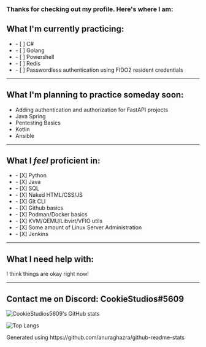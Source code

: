 

<!--
**CookieStudios5609/CookieStudios5609** is a ✨ _special_ ✨ repository because its `README.md` (this file) appears on your GitHub profile.

Here are some ideas to get you started:

- 🔭 I’m currently working on ...
- 🌱 I’m currently learning ...
- 👯 I’m looking to collaborate on ...
- 🤔 I’m looking for help with ...
- 💬 Ask me about ...
- 📫 How to reach me: ...
- 😄 Pronouns: ...
- ⚡ Fun fact: ...
-->
### Thanks for checking out my profile. Here's where I am:

## What I'm currently practicing:
<ul>
  <li>- [ ] C#</li>
  <li>- [ ] Golang</li>
  <li>- [ ] Powershell</li>
  <li>- [ ] Redis</li>
  <li>- [ ] Passwordless authentication using FIDO2 resident credentials</li>
</ul>

---

## What I'm planning to practice someday soon:
<ul>
  <li>Adding authentication and authorization for FastAPI projects</li>
  <li>Java Spring</li>
  <li>Pentesting Basics</li>
  <li>Kotlin</li>
  <li>Ansible</li>
</ul>

---

## What I *feel* proficient in:
<ul>
  <li>- [X] Python</li>
  <li>- [X] Java</li>
  <li>- [X] SQL</li>
  <li>- [X] Naked HTML/CSS/JS</li>
  <li>- [X] Git CLI</li>
  <li>- [X] Github basics</li>
  <li>- [X] Podman/Docker basics</li>
  <li>- [X] KVM/QEMU/Libvirt/VFIO utils</li>
  <li>- [X] Some amount of Linux Server Administration</li>
  <li>- [X] Jenkins</li>
</ul>

---

## What I need help with:
<p> I think things are okay right now! </p>


---

## Contact me on Discord: CookieStudios#5609

![CookieStudios5609's GitHub stats](https://github-readme-stats.vercel.app/api?username=cookiestudios5609&show_icons=true&theme=algolia&count_private=true)

![Top Langs](https://github-readme-stats.vercel.app/api/top-langs/?username=cookiestudios5609&layout=compact&theme=algolia&count_private=true)

<p> Generated using https://github.com/anuraghazra/github-readme-stats</p>
